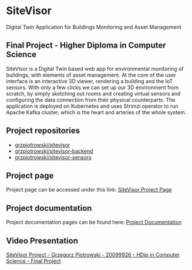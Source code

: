 # SiteVisor
Digital Twin Application for Buildings Monitoring and Asset Management

## Final Project - Higher Diploma in Computer Science
SiteVisor is a Digital Twin based web app for environmental monitoring of buildings, with elements of asset management. At the core of the user interface is an interactive 3D viewer, rendering a building and the IoT sensors. With only a few clicks we can set up our 3D environment from scratch, by simply sketching out rooms and creating virtual sensors and configuring the data connection from their physical counterparts. The application is deployed on Kubernetes and uses Strimzi operator to run Apache Kafka cluster, which is the heart and arteries of the whole system.

## Project repositories

- [grzpiotrowski/sitevisor](https://github.com/grzpiotrowski/sitevisor)
- [grzpiotrowski/sitevisor-backend](https://github.com/grzpiotrowski/sitevisor-backend)
- [grzpiotrowski/sitevisor-sensors](https://github.com/grzpiotrowski/sitevisor-sensors)

## Project page
Project page can be accessed under this link: [SiteVisor Project Page](https://grzpiotrowski.github.io/sitevisor-project/)

## Project documentation
Project documentation pages can be found here: [Project Documentation](https://grzpiotrowski.github.io/sitevisor/)

## Video Presentation
[SiteVisor Project - Grzegorz Piotrowski - 20099926 - HDip in Computer Science - Final Project](https://youtu.be/xVYpT0kLWlc)
